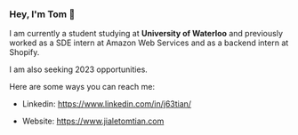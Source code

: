 ### Hey, I'm Tom 👋


I am currently a student studying at **University of Waterloo** and previously worked as a SDE intern at Amazon Web Services and as a backend intern at Shopify. 

I am also seeking 2023 opportunities.

Here are some ways you can reach me:

- Linkedin: https://www.linkedin.com/in/j63tian/

- Website: https://www.jialetomtian.com

